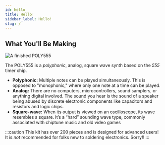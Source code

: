 ```yaml
---
id: hello
title: Hello!
sidebar_label: Hello!
slug: /
---
```


## What You'll Be Making

![A finished POLY555](https://dummyimage.com/600x400)

The POLY555 is a _polyphonic_, analog, square wave synth based on the _555_ timer chip.

- **Polyphonic:**​ Multiple notes can be played simultaneously. This is opposed to "monophonic," where only one note at a time can be played.
- **Analog:**​ There are no computers, microcontrollers, sound samplers, or anything digital involved. The sound you hear is the sound of a speaker being abused by discrete electronic components like capacitors and resistors and logic chips.
- **Square-wave:**​ When its output is viewed on an oscilloscope, its wave resembles a square. It’s a “hard” sounding wave type, commonly associated with chiptune music and old video games

:::caution
This kit has over 200 pieces and is designed for advanced users! It is _not_ recommended for folks new to soldering electronics. Sorry!!
:::
